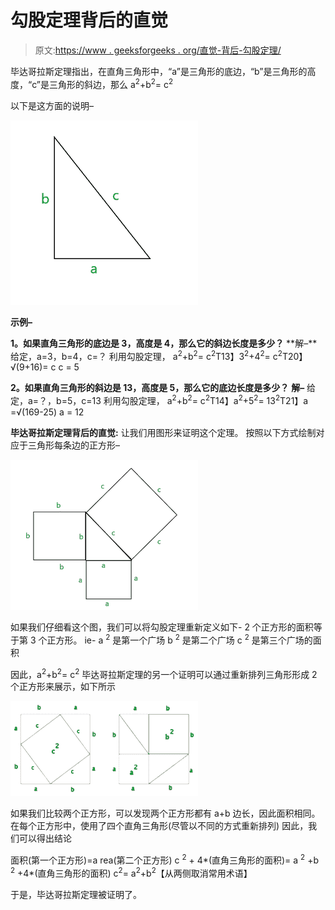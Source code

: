 # 勾股定理背后的直觉

> 原文:[https://www . geeksforgeeks . org/直觉-背后-勾股定理/](https://www.geeksforgeeks.org/intuition-behind-pythagoras-theorem/)

毕达哥拉斯定理指出，在直角三角形中，“a”是三角形的底边，“b”是三角形的高度，“c”是三角形的斜边，那么 a<sup>2</sup>+b<sup>2</sup>= c<sup>2</sup>

以下是这方面的说明–

![](img/77ecc209f01b5cc4eb13582232c82996.png)

**示例–**

**1。如果直角三角形的底边是 3，高度是 4，那么它的斜边长度是多少？**
**解–**给定，a=3，b=4，c=？
利用勾股定理，
a<sup>2</sup>+b<sup>2</sup>= c<sup>2</sup>T13】3<sup>2</sup>+4<sup>2</sup>= c<sup>2</sup>T20】√(9+16)= c
c = 5

**2。如果直角三角形的斜边是 13，高度是 5，那么它的底边长度是多少？**
**解–**
给定，a=？，b=5，c=13
利用勾股定理，
a<sup>2</sup>+b<sup>2</sup>= c<sup>2</sup>T14】a<sup>2</sup>+5<sup>2</sup>= 13<sup>2</sup>T21】a =√(169-25)
a = 12

**毕达哥拉斯定理背后的直觉:**
让我们用图形来证明这个定理。
按照以下方式绘制对应于三角形每条边的正方形–

![](img/92d4d9ae9a2a56e0cdfd910f878743b6.png)

如果我们仔细看这个图，我们可以将勾股定理重新定义如下-
2 个正方形的面积等于第 3 个正方形。
ie- a <sup>2</sup> 是第一个广场
b <sup>2</sup> 是第二个广场
c <sup>2</sup> 是第三个广场的面积

因此，a<sup>2</sup>+b<sup>2</sup>= c<sup>2</sup>
毕达哥拉斯定理的另一个证明可以通过重新排列三角形形成 2 个正方形来展示，如下所示

![](img/a262dfce3438d7a3947bf4a75faf7b0c.png)

如果我们比较两个正方形，可以发现两个正方形都有 a+b 边长，因此面积相同。
在每个正方形中，使用了四个直角三角形(尽管以不同的方式重新排列)
因此，我们可以得出结论

面积(第一个正方形)=a rea(第二个正方形)
c <sup>2</sup> + 4*(直角三角形的面积)= a <sup>2</sup> +b <sup>2</sup> +4*(直角三角形的面积)
c<sup>2</sup>= a<sup>2</sup>+b<sup>2</sup>【从两侧取消常用术语】

于是，毕达哥拉斯定理被证明了。
